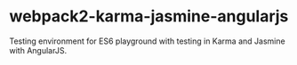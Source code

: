 # webpack2-karma-jasmine-angularjs

Testing environment for ES6 playground with testing in Karma and Jasmine with AngularJS.

